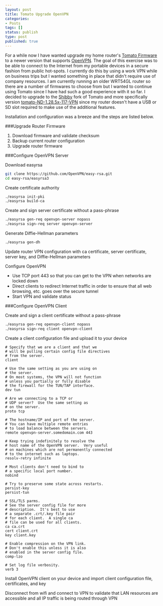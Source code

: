 ```yaml
---
layout: post
title: Tomato Upgrade OpenVPN
categories:
- Posts
tags: []
status: publish
type: post
published: true
---
```

For a while now I have wanted upgrade my home router's [Tomato Firmware](http://www.polarcloud.com/tomato) to a newer version that supports [OpenVPN](http://openvpn.net/).  The goal of this exercise was to be able to connect to the Internet from my portable devices in a secure fashion from public hot-spots.  I currently do this by using a work VPN while on business trips but I wanted something in place that didn't require use of company resources.  I am currently running an older WRT54GL router so there are a number of firmwares to choose from but I wanted to continue using Tomato since I have had such a good experience with it so far.  I decided to upgrade to the [Shibby](http://tomato.groov.pl/) fork of Tomato and more specifically version [tomato-ND-1.28.5x-117-VPN](http://tomato.groov.pl/download/K24/build5x-117-EN/tomato-ND-1.28.5x-117-VPN.trx) since my router doesn't have a USB or SD slot required to make use of the additional features.

<!--more-->

Installation and configuration was a breeze and the steps are listed below.

###Upgrade Router Firmware

1. Download firmware and validate checksum
2. Backup current router configuration
3. Upgrade router firmware

###Configure OpenVPN Server

Download easyrsa

``` bash
git clone https://github.com/OpenVPN/easy-rsa.git
cd easy-rsa/easyrsa3
```
Create certificate authority

``` bash
./easyrsa init-pki
./easyrsa build-ca
```

Create and sign server certificate without a pass-phrase

```bash
./easyrsa gen-req openvpn-server nopass
./easyrsa sign-req server openvpn-server
```

Generate Diffie-Hellman parameters

```bash
./easyrsa gen-dh
```

Update router VPN configuration with ca certificate, server certificate, server key, and Diffie-Hellman parameters

Configure OpenVPN

* Use TCP port 443 so that you can get to the VPN when networks are locked down
* Direct clients to redirect Internet traffic in order to ensure that all web browsing, etc. goes over the secure tunnel
* Start VPN and validate status

###Configure OpenVPN Client

Create and sign a client certificate without a pass-phrase

```bash
./easyrsa gen-req openvpn-client nopass
./easyrsa sign-req client openvpn-client
```

Create a client configuration file and upload it to your device

```
# Specify that we are a client and that we
# will be pulling certain config file directives
# from the server.
client

# Use the same setting as you are using on
# the server.
# On most systems, the VPN will not function
# unless you partially or fully disable
# the firewall for the TUN/TAP interface.
dev tun

# Are we connecting to a TCP or
# UDP server?  Use the same setting as
# on the server.
proto tcp

# The hostname/IP and port of the server.
# You can have multiple remote entries
# to load balance between the servers.
remote openvpn-server.somedomain.com 443

# Keep trying indefinitely to resolve the
# host name of the OpenVPN server.  Very useful
# on machines which are not permanently connected
# to the internet such as laptops.
resolv-retry infinite

# Most clients don't need to bind to
# a specific local port number.
nobind

# Try to preserve some state across restarts.
persist-key
persist-tun

# SSL/TLS parms.
# See the server config file for more
# description.  It's best to use
# a separate .crt/.key file pair
# for each client.  A single ca
# file can be used for all clients.
ca ca.crt
cert client.crt
key client.key

# Enable compression on the VPN link.
# Don't enable this unless it is also
# enabled in the server config file.
comp-lzo

# Set log file verbosity.
verb 3
```

Install OpenVPN client on your device and import client configuration file, certificates, and key

Disconnect from wifi and connect to VPN to validate that LAN resources are accessible and all IP traffic is being routed through VPN